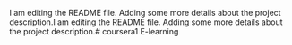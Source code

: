 I am editing the README file. Adding some more details about the project description.I am editing the README file. Adding some more details about the project description.# coursera1
E-learning
